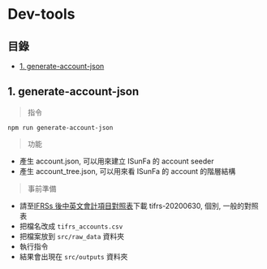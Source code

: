 # Dev-tools

## 目錄

- [1. generate-account-json](#1-generate-account-json)

## 1. generate-account-json

> 指令

```shell
npm run generate-account-json
```

> 功能

- 產生 account.json, 可以用來建立 ISunFa 的 account seeder
- 產生 account_tree.json, 可以用來看 ISunFa 的 account 的階層結構

> 事前準備

- 請至[IFRSs 後中英文會計項目對照表](https://mops.twse.com.tw/server-java/t203sb04)下載 tifrs-20200630, 個別, 一般的對照表
- 把檔名改成 `tifrs_accounts.csv`
- 把檔案放到 `src/raw_data` 資料夾
- 執行指令
- 結果會出現在 `src/outputs` 資料夾
